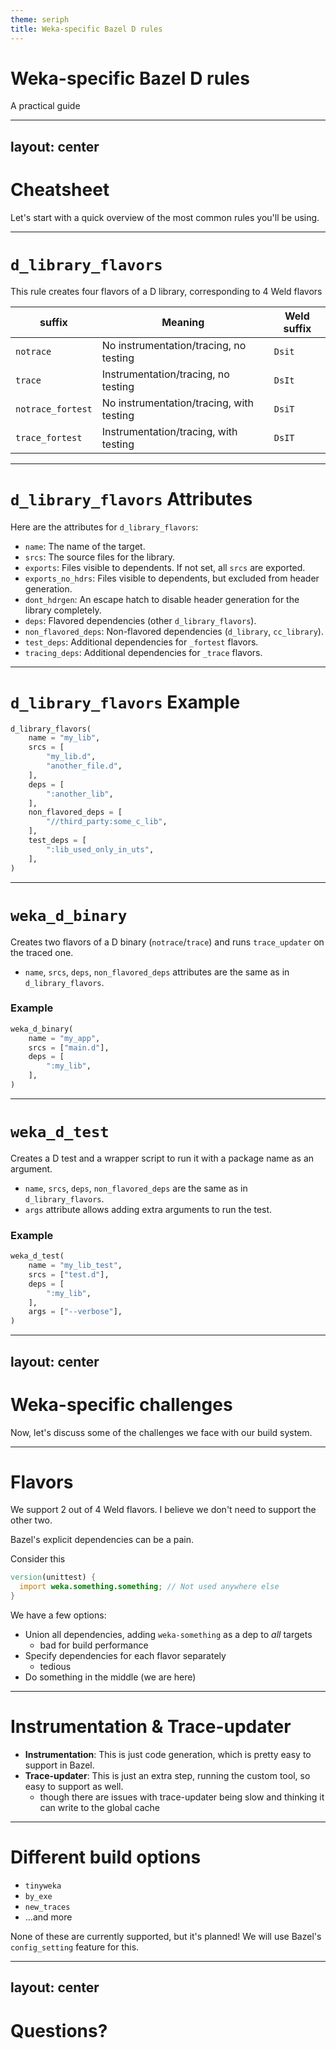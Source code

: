 ```yaml
---
theme: seriph
title: Weka-specific Bazel D rules
---
```


# Weka-specific Bazel D rules

A practical guide

---
layout: center
---

# Cheatsheet

Let's start with a quick overview of the most common rules you'll be using.

<!--
This section is a quick reference for the most commonly used rules.
It's designed to be a starting point for developers who are new to the Weka-specific Bazel rules.
-->

---

# `d_library_flavors`

This rule creates four flavors of a D library, corresponding to 4 Weld flavors

| suffix | Meaning | Weld suffix |
|-|-|-|
| `notrace` | No instrumentation/tracing, no testing | `Dsit` |
| `trace` | Instrumentation/tracing, no testing | `DsIt` |
| `notrace_fortest` | No instrumentation/tracing, with testing | `DsiT` |
| `trace_fortest` | Instrumentation/tracing, with testing | `DsIT` |

<!--
The naming convention for the flavors is important. It helps to differentiate between the different builds and their purposes.
The Weld flavors are mentioned for context, as they are the inspiration for this system.
A fun fact: I initially used Weld-inspired suffixes, but learned the hard way that APFS is case-insensitive!
-->

---

# `d_library_flavors` Attributes

Here are the attributes for `d_library_flavors`:

- `name`: The name of the target.
- `srcs`: The source files for the library.
- `exports`: Files visible to dependents. If not set, all `srcs` are exported.
- `exports_no_hdrs`: Files visible to dependents, but excluded from header generation.
- `dont_hdrgen`: An escape hatch to disable header generation for the library completely.
- `deps`: Flavored dependencies (other `d_library_flavors`).
- `non_flavored_deps`: Non-flavored dependencies (`d_library`, `cc_library`).
- `test_deps`: Additional dependencies for `_fortest` flavors.
- `tracing_deps`: Additional dependencies for `_trace` flavors.

<!--
The `exports_no_hdrs` and `dont_hdrgen` attributes are important for managing header generation, which can be a complex topic.
The `non_flavored_deps` attribute exists for historical reasons and will likely be merged with `deps` in the future.
-->

---

# `d_library_flavors` Example

```python
d_library_flavors(
    name = "my_lib",
    srcs = [
        "my_lib.d",
        "another_file.d",
    ],
    deps = [
        ":another_lib",
    ],
    non_flavored_deps = [
        "//third_party:some_c_lib",
    ],
    test_deps = [
        ":lib_used_only_in_uts",
    ],
)
```

<!--
This is a simple example of how to use the d_library_flavors rule.
It shows how to specify sources, dependencies, and test-specific dependencies.
-->

---

# `weka_d_binary`

Creates two flavors of a D binary (`notrace`/`trace`) and runs `trace_updater` on the traced one.

- `name`, `srcs`, `deps`, `non_flavored_deps` attributes are the same as in `d_library_flavors`.

### Example

```python
weka_d_binary(
    name = "my_app",
    srcs = ["main.d"],
    deps = [
        ":my_lib",
    ],
)
```

<!--
This rule is used to create executable binaries. The trace_updater is a Weka-specific tool that processes the traced binary.
-->

---

# `weka_d_test`

Creates a D test and a wrapper script to run it with a package name as an argument.

- `name`, `srcs`, `deps`, `non_flavored_deps` are the same as in `d_library_flavors`.
- `args` attribute allows adding extra arguments to run the test.

### Example

```python
weka_d_test(
    name = "my_lib_test",
    srcs = ["test.d"],
    deps = [
        ":my_lib",
    ],
    args = ["--verbose"],
)
```
<!--
The wrapper script is necessary to handle the package name argument, which is used to filter tests.
The `args` attribute is currently appended to the generated package name argument, but it should probably replace it instead.
-->

---
layout: center
---

# Weka-specific challenges

Now, let's discuss some of the challenges we face with our build system.

<!--
This section will cover some of the unique challenges we face at Weka and how we are using Bazel to address them.
-->

---

# Flavors

We support 2 out of 4 Weld flavors. I believe we don't need to support the other two.

Bazel's explicit dependencies can be a pain.

Consider this
```d
version(unittest) {
  import weka.something.something; // Not used anywhere else
}
```

We have a few options:
- Union all dependencies, adding `weka-something` as a dep to _all_ targets
  - bad for build performance
- Specify dependencies for each flavor separately
  - tedious
- Do something in the middle (we are here)

<!--
The diagram illustrates the challenge of managing dependencies for different flavors.
We've chosen a middle ground that provides a balance of flexibility and simplicity.
-->

---

# Instrumentation & Trace-updater

- **Instrumentation**: This is just code generation, which is pretty easy to support in Bazel.
- **Trace-updater**: This is just an extra step, running the custom tool, so easy to support as well.
  - though there are issues with trace-updater being slow and thinking it can write to the global cache

<!--
These are two key features of our build system. Bazel's extensibility makes it easy to integrate these custom tools.
-->

---

# Different build options

- `tinyweka`
- `by_exe`
- `new_traces`
- ...and more

None of these are currently supported, but it's planned! We will use Bazel's `config_setting` feature for this.

<!--
This is a forward-looking statement about how we plan to support different build configurations in the future.
Bazel's `config_setting` is a powerful feature that will allow us to manage these different build options in a clean and scalable way.
-->

---
layout: center
---

# Questions?

<!--
This is the end of the presentation. Time for questions!
-->
